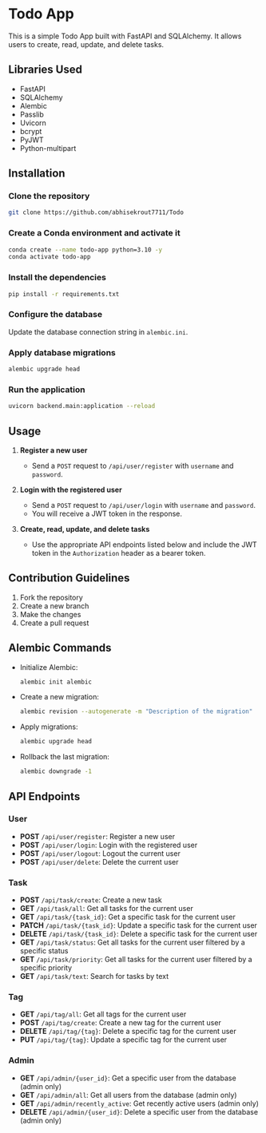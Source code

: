 # Todo App
This is a simple Todo App built with FastAPI and SQLAlchemy. It allows users to create, read, update, and delete tasks.

## Libraries Used
- FastAPI
- SQLAlchemy
- Alembic
- Passlib
- Uvicorn
- bcrypt
- PyJWT
- Python-multipart

## Installation

### Clone the repository
```bash
git clone https://github.com/abhisekrout7711/Todo
```

### Create a Conda environment and activate it
```bash
conda create --name todo-app python=3.10 -y
conda activate todo-app
```

### Install the dependencies
```bash
pip install -r requirements.txt
```

### Configure the database
Update the database connection string in `alembic.ini`.

### Apply database migrations
```bash
alembic upgrade head
```

### Run the application
```bash
uvicorn backend.main:application --reload
```

## Usage

1. **Register a new user**
   - Send a `POST` request to `/api/user/register` with `username` and `password`.

2. **Login with the registered user**
   - Send a `POST` request to `/api/user/login` with `username` and `password`.
   - You will receive a JWT token in the response.

3. **Create, read, update, and delete tasks**
   - Use the appropriate API endpoints listed below and include the JWT token in the `Authorization` header as a bearer token.

## Contribution Guidelines

1. Fork the repository
2. Create a new branch
3. Make the changes
4. Create a pull request

## Alembic Commands
- Initialize Alembic:
  ```bash
  alembic init alembic
  ```
- Create a new migration:
  ```bash
  alembic revision --autogenerate -m "Description of the migration"
  ```
- Apply migrations:
  ```bash
  alembic upgrade head
  ```
- Rollback the last migration:
  ```bash
  alembic downgrade -1
  ```

## API Endpoints

### User
- **POST** `/api/user/register`: Register a new user
- **POST** `/api/user/login`: Login with the registered user
- **POST** `/api/user/logout`: Logout the current user
- **POST** `/api/user/delete`: Delete the current user

### Task
- **POST** `/api/task/create`: Create a new task
- **GET** `/api/task/all`: Get all tasks for the current user
- **GET** `/api/task/{task_id}`: Get a specific task for the current user
- **PATCH** `/api/task/{task_id}`: Update a specific task for the current user
- **DELETE** `/api/task/{task_id}`: Delete a specific task for the current user
- **GET** `/api/task/status`: Get all tasks for the current user filtered by a specific status
- **GET** `/api/task/priority`: Get all tasks for the current user filtered by a specific priority
- **GET** `/api/task/text`: Search for tasks by text

### Tag
- **GET** `/api/tag/all`: Get all tags for the current user
- **POST** `/api/tag/create`: Create a new tag for the current user
- **DELETE** `/api/tag/{tag}`: Delete a specific tag for the current user
- **PUT** `/api/tag/{tag}`: Update a specific tag for the current user

### Admin
- **GET** `/api/admin/{user_id}`: Get a specific user from the database (admin only)
- **GET** `/api/admin/all`: Get all users from the database (admin only)
- **GET** `/api/admin/recently_active`: Get recently active users (admin only)
- **DELETE** `/api/admin/{user_id}`: Delete a specific user from the database (admin only)
